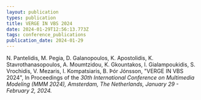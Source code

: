 ```yaml
---
layout: publication
types: publication
title: VERGE IN VBS 2024
date: 2024-01-29T12:56:13.773Z
tags: conference_publications
publication_date: 2024-01-29
---
```

<!--StartFragment-->

N. Pantelidis, M. Pegia, D. Galanopoulos, K. Apostolidis, K. Stavrothanasopoulos, A. Moumtzidou, K. Gkountakos, I. Gialampoukidis, S. Vrochidis, V. Mezaris, I. Kompatsiaris, B. Þór Jónsson, "VERGE IN VBS 2024", In Proceedings of the *30th International Conference on Multimedia Modeling (MMM 2024), Amsterdam, The Netherlands, January 29 - February 2, 2024.*

<!--EndFragment-->